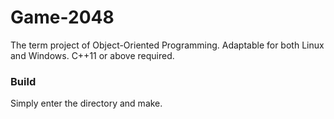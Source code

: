 # Game-2048
The term project of Object-Oriented Programming.
Adaptable for both Linux and Windows.
C++11 or above required.

### Build
Simply enter the directory and make.

